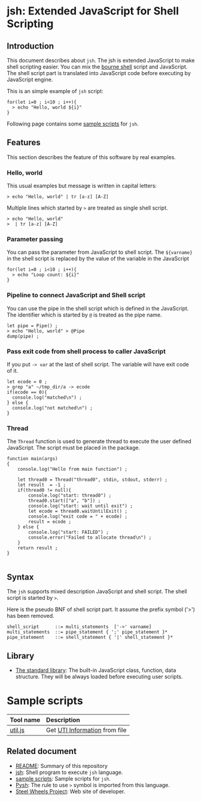 

# jsh: Extended JavaScript for Shell Scripting

## Introduction
This document describes about `jsh`. The jsh is extended JavaScript to make shell scripting easier.
You can mix the [bourne shell](https://en.wikipedia.org/wiki/Bourne_shell) script and JavaScript.
The shell script part is translated into JavaScript code before
executing by JavaScript engine.

This is an simple example of `jsh` script:
````
for(let i=0 ; i<10 ; i++){
  > echo "Hello, world ${i}"
}
````
Following page contains some
[sample scripts](https://github.com/steelwheels/JSTools/blob/master/Document/samples/sample.md)
for `jsh`.

## Features
This section describes the feature of this software by real examples.
### Hello, world
This usual examples but message is written in capital letters:
````
> echo "Hello, world" | tr [a-z] [A-Z]
````
Multiple lines which started by `>` are treated as single shell script.
````
> echo "Hello, world"
>  | tr [a-z] [A-Z]
````
### Parameter passing
You can pass the parameter from JavaScript to shell script.
The `${varname}` in the shell script is replaced by
the value of the variable in the JavaScript
````
for(let i=0 ; i<10 ; i++){
  > echo "Loop count: ${i}"
}
````

### Pipeline to connect JavaScript and Shell script
You can use the pipe in the shell script which is defined in the JavaScript.
The identifier which is started by `@` is treated as the pipe name.
````
let pipe = Pipe() ;
> echo "Hello, world" > @Pipe
dump(pipe) ;
````

### Pass exit code from shell process to caller JavaScript
If you put `-> var` at the last of shell script.
The variable will have exit code of it.
````
let ecode = 0 ;
> grep "a" ~/tmp_dir/a -> ecode
if(ecode == 0){
  console.log("matched\n") ;
} else {
  console.log("not matched\n") ;
}
````

### Thread
The `Thread` function is used to generate thread to execute
the user defined JavaScript.
The script must be placed in the package.
````
function main(args)
{
	console.log("Hello from main function") ;

	let thread0 = Thread("thread0", stdin, stdout, stderr) ;
	let result  = -1 ;
	if(thread0 != null){
		console.log("start: thread0") ;
		thread0.start(["a", "b"]) ;
		console.log("start: wait until exit") ;
		let ecode = thread0.waitUntilExit() ;
		console.log("exit code = " + ecode) ;
		result = ecode ;
	} else {
		console.log("start: FAILED") ;
		console.error("Failed to allocate thread\n") ;
	}
	return result ;
}


````

## Syntax
The `jsh` supports mixed description JavaScript and shell script.
The shell script is started by `>`.

Here is the pseudo BNF of shell script part.
It assume the prefix symbol ('>') has been removed.

````
shell_script      ::= multi_statements  ['->' varname]
multi_statements  ::= pipe_statement { ';' pipe_statement }*
pipe_statement    ::= shell_statement { '|' shell_statement }*
````

## Library
* [The standard library](https://github.com/steelwheels/KiwiScript/blob/master/KiwiLibrary/Document/Library.md): The built-in JavaScript class, function, data structure. They will be always loaded before executing user scripts.

# Sample scripts
|Tool name  |Description    |
|:---       |:---           |
|[util.js](https://github.com/steelwheels/JSTools/blob/master/Document/uti-js.md) |Get [UTI Information](https://developer.apple.com/library/archive/documentation/FileManagement/Conceptual/understanding_utis/understand_utis_intro/understand_utis_intro.html#//apple_ref/doc/uid/TP40001319-CH201-SW1) from file |

## Related document
* [README](https://github.com/steelwheels/JSTools/blob/master/README.md): Summary of this repository
* [jsh](https://github.com/steelwheels/JSTools/blob/master/Document/jsh-man.md): Shell program to execute `jsh` language.
* [sample scripts](https://github.com/steelwheels/JSTools/blob/master/Document/samples/sample.md): Sample scripts for `jsh`.
* [Pysh](https://www.yunabe.jp/docs/pysh_overview.html): The rule to use `>` symbol is imported from this language.
* [Steel Wheels Project](http://steelwheels.github.io): Web site of developer.
